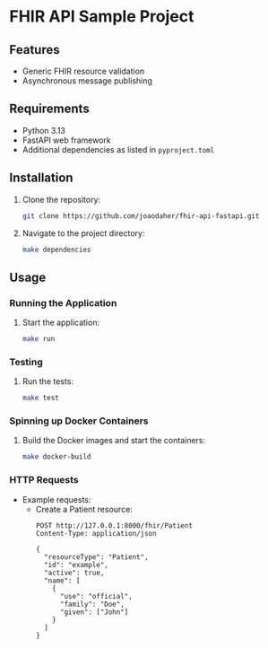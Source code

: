 # FHIR API Sample Project

## Features
- Generic FHIR resource validation
- Asynchronous message publishing

## Requirements
- Python 3.13
- FastAPI web framework
- Additional dependencies as listed in `pyproject.toml`

## Installation
1. Clone the repository:
   ```sh
   git clone https://github.com/joaodaher/fhir-api-fastapi.git
   ```
2. Navigate to the project directory:
   ```sh
   make dependencies
   ```

## Usage
### Running the Application
1. Start the application:
   ```sh
   make run
   ```
   
### Testing
1. Run the tests:
   ```sh
   make test
   ```
   
### Spinning up Docker Containers
1. Build the Docker images and start the containers:
   ```sh
   make docker-build
   ```

### HTTP Requests
- Example requests:
  - Create a Patient resource:
    ```http
    POST http://127.0.0.1:8000/fhir/Patient
    Content-Type: application/json

    {
      "resourceType": "Patient",
      "id": "example",
      "active": true,
      "name": [
        {
          "use": "official",
          "family": "Doe",
          "given": ["John"]
        }
      ]
    }
    ```